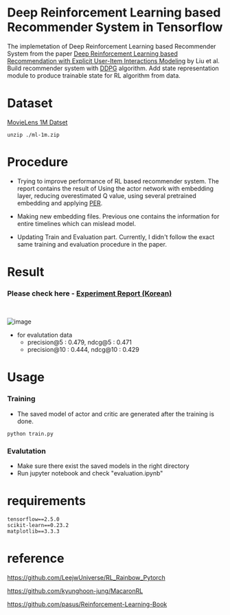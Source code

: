 # Deep Reinforcement Learning based Recommender System in Tensorflow
The implemetation of Deep Reinforcement Learning based Recommender System from the paper [Deep Reinforcement Learning based Recommendation with Explicit User-Item Interactions Modeling](https://arxiv.org/abs/1810.12027) by Liu et al. Build recommender system with [DDPG](https://arxiv.org/abs/1509.02971) algorithm. Add state representation module to produce trainable state for RL algorithm from data.

# Dataset
[MovieLens 1M Datset](https://grouplens.org/datasets/movielens/1m/)

```
unzip ./ml-1m.zip
```

# Procedure
- Trying to improve performance of RL based recommender system. The report contains the result of Using the actor network with embedding layer, reducing overestimated Q value, using several pretrained embedding and applying [PER](https://arxiv.org/abs/1511.05952).

- Making new embedding files. Previous one contains the information for entire timelines which can mislead model.

- Updating Train and Evaluation part. Currently, I didn't follow the exact same training and evaluation procedure in the paper.



# Result

### Please check here - [Experiment Report (Korean)](https://www.notion.so/DRR-8e910fc598d242968bd371b27ac20e01)

<br>

![image](https://user-images.githubusercontent.com/30210944/109442330-40b37180-7a7b-11eb-8303-d45a8083dbc7.png)

- for evalutation data
    - precision@5 : 0.479, ndcg@5 : 0.471
    - precision@10 : 0.444, ndcg@10 : 0.429

# Usage
### Training
- The saved model of actor and critic are generated after the training is done.
```
python train.py
```
### Evalutation
- Make sure there exist the saved models in the right directory
- Run jupyter notebook and check "evaluation.ipynb"

# requirements
```
tensorflow==2.5.0
scikit-learn==0.23.2
matplotlib==3.3.3
```

# reference

https://github.com/LeejwUniverse/RL_Rainbow_Pytorch

https://github.com/kyunghoon-jung/MacaronRL

https://github.com/pasus/Reinforcement-Learning-Book